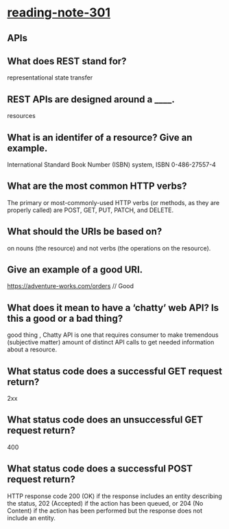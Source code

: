 # [reading-note-301](https://mohammadsilwadi.github.io/reading-note-301/)


##  APIs

## What does REST stand for?

representational state transfer

## REST APIs are designed around a ____.
resources
## What is an identifer of a resource? Give an example.
International Standard Book Number (ISBN) system, ISBN 0-486-27557-4
## What are the most common HTTP verbs?
The primary or most-commonly-used HTTP verbs (or methods, as they are properly called) are POST, GET, PUT, PATCH, and DELETE.

## What should the URIs be based on?
on nouns (the resource) and not verbs (the operations on the resource).

## Give an example of a good URI.
https://adventure-works.com/orders // Good

## What does it mean to have a ‘chatty’ web API? Is this a good or a bad thing?
good thing , Chatty API is one that requires consumer to make tremendous (subjective matter) amount of distinct API calls to get needed information about a resource.

## What status code does a successful GET request return?
2xx
## What status code does an unsuccessful  GET request return?
400
## What status code does a successful POST request return?
HTTP response code 200 (OK) if the response includes an entity describing the status, 202 (Accepted) if the action has been queued, or 204 (No Content) if the action has been performed but the response does not include an entity.